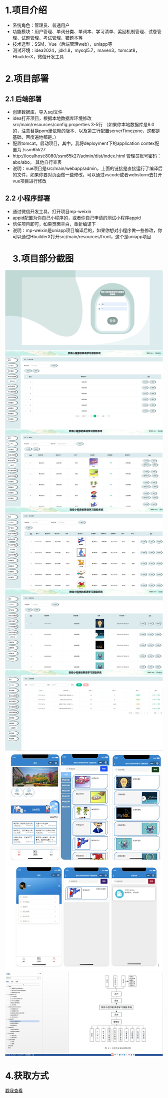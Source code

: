 # 1.项目介绍
- 系统角色：管理员、普通用户
- 功能模块：用户管理、单词分类、单词本、学习清单、奖励机制管理、试卷管理、试题管理、考试管理、错题本等
- 技术选型：SSM，Vue（后端管理web），uniapp等
- 测试环境：idea2024，jdk1.8，mysql5.7，maven3，tomcat8，HbuilderX，微信开发工具
# 2.项目部署
## 2.1 后端部署
- 创建数据库，导入sql文件
- idea打开项目，根据本地数据库环境修改 src/main/resources/config.properties  3-5行 （如果你本地数据库是8.0的，注意替换pom里依赖的版本、以及第三行配置serverTimezone，这都是基础，百度遍地都是。）
- 配置tomcat，启动项目，其中，我将deployment下的application contex配置为 /ssm65k27
- http://localhost:8080/ssm65k27/admin/dist/index.html   管理员账号密码：abo/abo， 其他自行查表
- 说明：vue项目是src/main/webapp/admin，上面的链接是直接运行了编译后的文件，如果你要对页面做一些修改，可以通过vscode或者webstorm去打开vue项目进行修改
## 2.2 小程序部署
- 通过微信开发工具，打开项目mp-weixin
- appid配置为你自己小程序的，或者你自己申请的测试小程序appid
- 信任项目即可，如果页面空白，重新编译下
- 说明：mp-weixin是uniapp项目编译后的，如果你想对小程序做一些修改，你可以通过HbuilderX打开src/main/resources/front，这个是uniapp项目
  # 3.项目部分截图
![输入图片说明](1.png)
![输入图片说明](2.png)
![输入图片说明](3.png)
![输入图片说明](4.png)
![输入图片说明](5.png)
![输入图片说明](6.png)
![输入图片说明](7.png)
![输入图片说明](8.png)
![输入图片说明](9.png)
# 4.获取方式
[戳我查看](https://gitee.com/aven999/mall)
